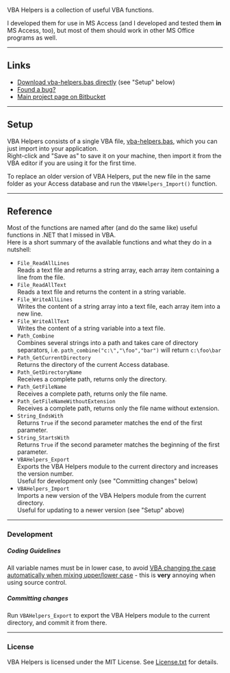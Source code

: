 
VBA Helpers is a collection of useful VBA functions.

I developed them for use in MS Access (and I developed and tested them **in** MS Access, too), but most of them should work in other MS Office programs as well.

---

## Links

- [Download vba-helpers.bas directly](https://bitbucket.org/christianspecht/vba-helpers/raw/tip/vba-helpers.bas) (see "Setup" below)
- [Found a bug?](https://bitbucket.org/christianspecht/vba-helpers/issues/new)
- [Main project page on Bitbucket](https://bitbucket.org/christianspecht/vba-helpers)

---

## Setup

VBA Helpers consists of a single VBA file, [vba-helpers.bas](https://bitbucket.org/christianspecht/vba-helpers/raw/tip/vba-helpers.bas), which you can just import into your application.  
Right-click and "Save as" to save it on your machine, then import it from the VBA editor if you are using it for the first time.  

To replace an older version of VBA Helpers, put the new file in the same folder as your Access database and run the `VBAHelpers_Import()` function.

---

## Reference

Most of the functions are named after (and do the same like) useful functions in .NET that I missed in VBA.  
Here is a short summary of the available functions and what they do in a nutshell:

- `File_ReadAllLines`  
Reads a text file and returns a string array, each array item containing a line from the file.
- `File_ReadAllText`  
Reads a text file and returns the content in a string variable.
- `File_WriteAllLines`  
Writes the content of a string array into a text file, each array item into a new line.
- `File_WriteAllText`  
Writes the content of a string variable into a text file.
- `Path_Combine`  
Combines several strings into a path and takes care of directory separators, i.e. `path_combine("c:\","\foo","bar")` will return `c:\foo\bar`
- `Path_GetCurrentDirectory`  
Returns the directory of the current Access database.
- `Path_GetDirectoryName`  
Receives a complete path, returns only the directory.
- `Path_GetFileName`  
Receives a complete path, returns only the file name.
- `Path_GetFileNameWithoutExtension`  
Receives a complete path, returns only the file name without extension.
- `String_EndsWith`  
Returns `True` if the second parameter matches the end of the first parameter.
- `String_StartsWith`  
Returns `True` if the second parameter matches the beginning of the first parameter.
- `VBAHelpers_Export`  
Exports the VBA Helpers module to the current directory and increases the version number.  
Useful for development only (see "Committing changes" below)
- `VBAHelpers_Import`  
Imports a new version of the VBA Helpers module from the current directory.  
Useful for updating to a newer version (see "Setup" above)

---

### Development

##### Coding Guidelines

All variable names must be in lower case, to avoid [VBA changing the case automatically when mixing upper/lower case](http://stackoverflow.com/q/4852735) - this is **very** annoying when using source control.

##### Committing changes

Run `VBAHelpers_Export` to export the VBA Helpers module to the current directory, and commit it from there.

---

### License

VBA Helpers is licensed under the MIT License. See [License.txt](https://bitbucket.org/christianspecht/vba-helpers/raw/tip/license.txt) for details.